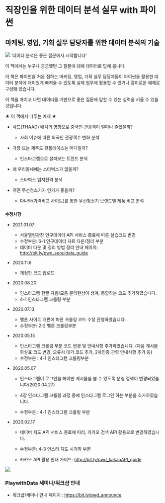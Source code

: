 # 직장인을 위한 데이터 분석 실무 with 파이썬
## 마케팅, 영업, 기획 실무 담당자를 위한 데이터 분석의 기술 

<img src = 'https://wikibook.co.kr/images/cover/s/9791158392284.jpg'>
‘데이터 분석은 좋은 질문에서 시작합니다’


이 책에서는 누구나 궁금했던 그 질문에 대해 데이터로 답해 봅니다. 


이 책은 파이썬을 처음 접하는 마케팅, 영업, 기획 실무 담당자들이 파이썬을 활용한 데이터 분석에 재미있게 빠져들 수 있도록 실제 업무에 활용할 수 있거나 흥미로운 예제로 구성돼 있습니다. 


이 책을 마치고 나면 데이터를 기반으로 좋은 질문에 답할 수 있는 실력을 키울 수 있을 것입니다.

★ 이 책에서 다루는 예제 ★

* 사드(THAAD) 배치의 영향으로 중국인 관광객이 얼마나 줄었을까?
	* 사회 이슈에 따른 외국인 관광객수 변화 분석

* 가장 뜨는 제주도 핫플레이스는 어디일까?
	* 인스타그램으로 살펴보는 트렌드 분석

* 왜 우리동네에는 스타벅스가 없을까?
	* 스타벅스 입지전략 분석

* 어떤 무선청소기가 인기가 좋을까?
	* 다나와(가격비교 사이트)를 통한 무선청소기 브랜드별 제품 비교 분석




### `수정사항`

- 2021.01.07
    - 서울열린광장 인구데이터 API 서비스 종료에 따른 실습코드 변경
    - 수정부분: 6-1 인구데이터 자료 다운/정리 부분
    - 데이터 다운 및 정리 방법 정리 안내 페이지: http://bit.ly/pwd_seouldata_guide


- 2020.11.6
    - 개정판 코드 업로드

- 2020.08.20
    - 인스타그램 한글 자음/모음 분리현상이 생겨, 통합하는 코드 추가하였습니다. 
    - 4-1 인스타그램 크롤링 부분


- 2020.07.13
    - 멜론 사이트 개편에 따른 크롤링 코드 수정 진행하였습니다.   
    - 수정부분: 2-2 멜론 크롤링부분  



- 2020.05.15
    - 인스타그램 크롤링 부분 코드 변경 및 안내사항 추가하였습니다. (다음 게시물 화살표 코드 변경, 오류시 대기 코드 추가, 2차인증 관련 안내사항 추가 등)
    - 수정부분 : 4-1 인스타그램 크롤링부분



- 2020.05.07
    - 인스타그램이 로그인을 해야만 게시물을 볼 수 있도록 운영 정책이 변경되었습니다(2020.04.27)
    
    - 4장 인스타그램 크롤링 과정 중에 인스타그램 로그인 하는 부분을 추가하였습니다. 
    
    - 수정부분 : 4-1 인스타그램 크롤링 부분


- 2020.02.17 
    
    - 네이버 지도 API 서비스 종료에 따라, 카카오 검색 API 활용으로 변경하였습니다. 
    
    - 수정부분: 4-3 인스타 지도 시각화 부분
    
    - 카카오 API 활용 안내 가이드: http://bit.ly/pwd_kakaoAPI_guide
    
    


<img src = 'https://wikibook.co.kr/images/images/playwithdata_Detail.jpg'>




### PlaywithData 세미나/워크샵 안내

- 워크샵/세미나 안내 페이지 : https://bit.ly/pwd_announce
